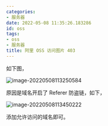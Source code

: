 ```yaml
---
categories:
- 服务器
date: 2022-05-08 11:35:26.183286
id: oss
tags:
- oss
- 服务器
title: 阿里 OSS 访问图片 403
---
```


如下图，

![image-20220508113250584](https://static.vksir.zone/img/image-20220508113250584.png)

原因是域名开启了 Referer 防盗链，如下，

![image-20220508113450222](https://static.vksir.zone/img/image-20220508113450222.png)

添加允许访问的域名即可。
